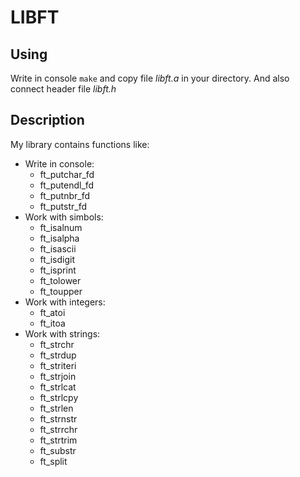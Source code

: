 # LIBFT
## Using

Write in console `make` and copy file *libft.a* in your directory.
And also connect header file *libft.h*

## Description

My library contains functions like:
+ Write in console:
	+ ft_putchar_fd
	+ ft_putendl_fd
	+ ft_putnbr_fd
	+ ft_putstr_fd
+ Work with simbols:
	+ ft_isalnum
	+ ft_isalpha
	+ ft_isascii
	+ ft_isdigit
	+ ft_isprint
	+ ft_tolower
	+ ft_toupper
+ Work with integers:
	+ ft_atoi
	+ ft_itoa
+ Work with strings:
	+ ft_strchr
	+ ft_strdup
	+ ft_striteri
	+ ft_strjoin
	+ ft_strlcat
	+ ft_strlcpy
	+ ft_strlen
	+ ft_strnstr
	+ ft_strrchr
	+ ft_strtrim
	+ ft_substr
	+ ft_split
